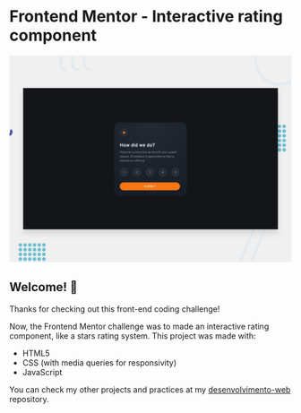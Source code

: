 # Frontend Mentor - Interactive rating component

![Design preview for the Interactive rating component coding challenge](./design/desktop-preview.jpg)

## Welcome! 👋

Thanks for checking out this front-end coding challenge!

Now, the Frontend Mentor challenge was to made an interactive rating component, like a stars rating system.
This project was made with:
- HTML5
- CSS (with media queries for responsivity)
- JavaScript

You can check my other projects and practices at my <a href="https://github.com/ed-matheus/desenvolvimento-web">desenvolvimento-web</a> repository.